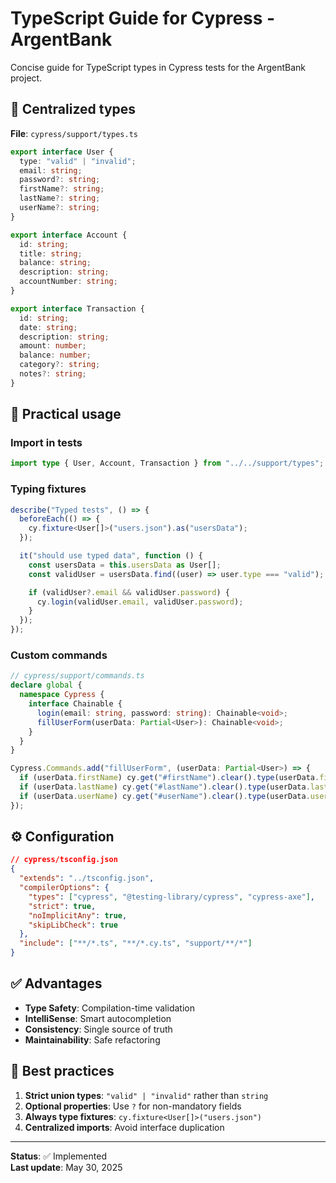 <!-- @format -->

# TypeScript Guide for Cypress - ArgentBank

Concise guide for TypeScript types in Cypress tests for the ArgentBank project.

## 🎯 Centralized types

**File**: `cypress/support/types.ts`

```typescript
export interface User {
  type: "valid" | "invalid";
  email: string;
  password?: string;
  firstName?: string;
  lastName?: string;
  userName?: string;
}

export interface Account {
  id: string;
  title: string;
  balance: string;
  description: string;
  accountNumber: string;
}

export interface Transaction {
  id: string;
  date: string;
  description: string;
  amount: number;
  balance: number;
  category?: string;
  notes?: string;
}
```

## 🔧 Practical usage

### Import in tests

```typescript
import type { User, Account, Transaction } from "../../support/types";
```

### Typing fixtures

```typescript
describe("Typed tests", () => {
  beforeEach(() => {
    cy.fixture<User[]>("users.json").as("usersData");
  });

  it("should use typed data", function () {
    const usersData = this.usersData as User[];
    const validUser = usersData.find((user) => user.type === "valid");

    if (validUser?.email && validUser.password) {
      cy.login(validUser.email, validUser.password);
    }
  });
});
```

### Custom commands

```typescript
// cypress/support/commands.ts
declare global {
  namespace Cypress {
    interface Chainable {
      login(email: string, password: string): Chainable<void>;
      fillUserForm(userData: Partial<User>): Chainable<void>;
    }
  }
}

Cypress.Commands.add("fillUserForm", (userData: Partial<User>) => {
  if (userData.firstName) cy.get("#firstName").clear().type(userData.firstName);
  if (userData.lastName) cy.get("#lastName").clear().type(userData.lastName);
  if (userData.userName) cy.get("#userName").clear().type(userData.userName);
});
```

## ⚙️ Configuration

```json
// cypress/tsconfig.json
{
  "extends": "../tsconfig.json",
  "compilerOptions": {
    "types": ["cypress", "@testing-library/cypress", "cypress-axe"],
    "strict": true,
    "noImplicitAny": true,
    "skipLibCheck": true
  },
  "include": ["**/*.ts", "**/*.cy.ts", "support/**/*"]
}
```

## ✅ Advantages

- **Type Safety**: Compilation-time validation
- **IntelliSense**: Smart autocompletion
- **Consistency**: Single source of truth
- **Maintainability**: Safe refactoring

## 🚀 Best practices

1. **Strict union types**: `"valid" | "invalid"` rather than `string`
2. **Optional properties**: Use `?` for non-mandatory fields
3. **Always type fixtures**: `cy.fixture<User[]>("users.json")`
4. **Centralized imports**: Avoid interface duplication

---

**Status**: ✅ Implemented  
**Last update**: May 30, 2025
